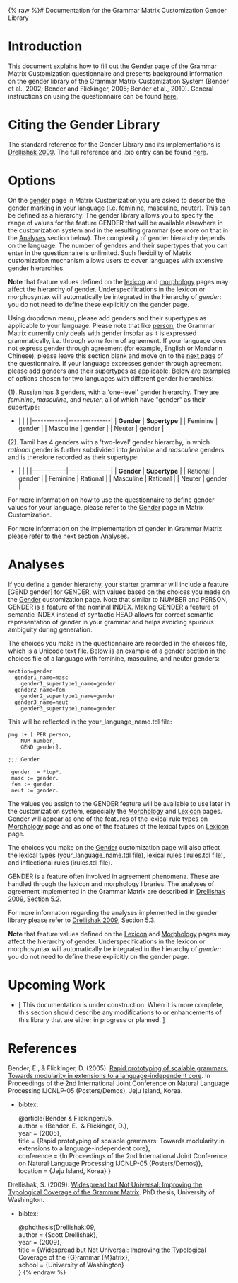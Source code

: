 {% raw %}# Documentation for the Grammar Matrix Customization Gender Library

# Introduction

This document explains how to fill out the
[Gender](http://www.delph-in.net/matrix/customize/matrix.cgi?subpage=gender)
page of the Grammar Matrix Customization questionnaire and presents
background information on the gender library of the Grammar Matrix
Customization System (Bender et al., 2002; Bender and Flickinger, 2005;
Bender et al., 2010). General instructions on using the questionnaire
can be found
[here](/MatrixDocTop#General_instructions_on_how_to_use_the_questionnaire).

# Citing the Gender Library

The standard reference for the Gender Library and its implementations is
[Drellishak
2009](http://depts.washington.edu/uwcl/matrix/sfd/Drellishak%20-%20Widespread%20but%20Not%20Universal.pdf).
The full reference and .bib entry can be found
[here](/MatrixDoc/Gender#References).

# Options

On the
[gender](http://www.delph-in.net/matrix/customize/matrix.cgi?subpage=gender)
page in Matrix Customization you are asked to describe the gender
marking in your language (i.e. feminine, masculine, neuter). This can be
defined as a hierarchy. The gender library allows you to specify the
range of values for the feature GENDER that will be available elsewhere
in the customization system and in the resulting grammar (see more on
that in the [Analyses](/MatrixDoc/Gender#Analyses) section below). The
complexity of gender hierarchy depends on the language. The number of
genders and their supertypes that you can enter in the questionnaire is
unlimited. Such flexibility of Matrix customization mechanism allows
users to cover languages with extensive gender hierarchies.

**Note** that feature values defined on the
[lexicon](http://www.delph-in.net/matrix/customize/matrix.cgi?subpage=lexicon)
and
[morphology](http://www.delph-in.net/matrix/customize/matrix.cgi?subpage=morphology)
pages may affect the hierarchy of gender. Underspecifications in the
lexicon or morphosyntax will automatically be integrated in the
hierarchy of *gender*: you do not need to define these explicitly on the
gender page.

Using dropdown menu, please add genders and their supertypes as
applicable to your language. Please note that like
[person](MatrixDoc_Person), the Grammar Matrix currently only deals with
gender insofar as it is expressed grammatically, i.e. through some form
of agreement. If your language does not express gender through agreement
(for example, English or Mandarin Chinese), please leave this section
blank and move on to the [next
page](http://www.delph-in.net/matrix/customize/matrix.cgi?subpage=case)
of the questionnaire. If your language expresses gender through
agreement, please add genders and their supertypes as applicable. Below
are examples of options chosen for two languages with different gender
hierarchies:

(1). Russian has 3 genders, with a 'one-level' gender hierarchy. They
are *feminine*, *masculine*, and *neuter*, all of which have "gender" as
their supertype:

- |            |               |
|------------|---------------|
| **Gender** | **Supertype** |
| Feminine   | gender        |
| Masculine  | gender        |
| Neuter     | gender        |

(2). Tamil has 4 genders with a 'two-level' gender hierarchy, in which
*rational* gender is further subdivided into *feminine* and *masculine*
genders and is therefore recorded as their supertype:

- |            |               |
|------------|---------------|
| **Gender** | **Supertype** |
| Rational   | gender        |
| Feminine   | Rational      |
| Masculine  | Rational      |
| Neuter     | gender        |

For more information on how to use the questionnaire to define gender
values for your language, please refer to the
[Gender](http://www.delph-in.net/matrix/customize/matrix.cgi?subpage=gender)
page in Matrix Customization.

For more information on the implementation of gender in Grammar Matrix
please refer to the next section [Analyses](/MatrixDoc/Gender#Analyses).

# Analyses

If you define a gender hierarchy, your starter grammar will include a
feature \[GEND gender\] for GENDER, with values based on the choices you
made on the
[Gender](http://www.delph-in.net/matrix/customize/matrix.cgi?subpage=gender)
customization page. Note that similar to NUMBER and PERSON, GENDER is a
feature of the nominal INDEX. Making GENDER a feature of semantic INDEX
instead of syntactic HEAD allows for correct semantic representation of
gender in your grammar and helps avoiding spurious ambiguity during
generation.

The choices you make in the questionnaire are recorded in the choices
file, which is a Unicode text file. Below is an example of a gender
section in the choices file of a language with feminine, masculine, and
neuter genders:

    section=gender
      gender1_name=masc
        gender1_supertype1_name=gender
      gender2_name=fem
        gender2_supertype1_name=gender
      gender3_name=neut
        gender3_supertype1_name=gender

This will be reflected in the your\_language\_name.tdl file:

    png :+ [ PER person,
        NUM number, 
        GEND gender].
    
    ;;; Gender
    
     gender := *top*.
     masc := gender.
     fem := gender.
     neut := gender.

The values you assign to the GENDER feature will be available to use
later in the customization system, especially the
[Morphology](http://www.delph-in.net/matrix/customize/matrix.cgi?subpage=morphology)
and
[Lexicon](http://www.delph-in.net/matrix/customize/matrix.cgi?subpage=lexicon)
pages. Gender will appear as one of the features of the lexical rule
types on
[Morphology](http://www.delph-in.net/matrix/customize/matrix.cgi?subpage=morphology)
page and as one of the features of the lexical types on
[Lexicon](http://www.delph-in.net/matrix/customize/matrix.cgi?subpage=lexicon)
page.

The choices you make on the
[Gender](http://www.delph-in.net/matrix/customize/matrix.cgi?subpage=gender)
customization page will also affect the lexical types
(your\_language\_name.tdl file), lexical rules (lrules.tdl file), and
inflectional rules (irules.tdl file).

GENDER is a feature often involved in agreement phenomena. These are
handled through the lexicon and morphology libraries. The analyses of
agreement implemented in the Grammar Matrix are described in [Drellishak
2009](http://depts.washington.edu/uwcl/matrix/sfd/Drellishak%20-%20Widespread%20but%20Not%20Universal.pdf),
Section 5.2.

For more information regarding the analyses implemented in the gender
library please refer to [Drellishak
2009](http://depts.washington.edu/uwcl/matrix/sfd/Drellishak%20-%20Widespread%20but%20Not%20Universal.pdf),
Section 5.3.

**Note** that feature values defined on the
[Lexicon](http://www.delph-in.net/matrix/customize/matrix.cgi?subpage=lexicon)
and
[Morphology](http://www.delph-in.net/matrix/customize/matrix.cgi?subpage=morphology)
pages may affect the hierarchy of gender. Underspecifications in the
lexicon or morphosyntax will automatically be integrated in the
hierarchy of *gender*: you do not need to define these explicitly on the
gender page.

# Upcoming Work

- <span class="small">\[ This documentation is under construction.
When it is more complete, this section should describe any
modifications to or enhancements of this library that are either in
progress or planned. \]</span>

# References

Bender, E., & Flickinger, D. (2005). [Rapid prototyping of scalable
grammars: Towards modularity in extensions to a language-independent
core](http://faculty.washington.edu/ebender/papers/modules05.pdf). In
Proceedings of the 2nd International Joint Conference on Natural
Language Processing IJCNLP-05 (Posters/Demos), Jeju Island, Korea.

- bibtex:
  
  @article{Bender & Flickinger:05,\
author = {Bender, E., & Flickinger, D.},\
year = {2005},\
title = {Rapid prototyping of scalable grammars: Towards modularity
in extensions to a language-independent core},\
conference = {In Proceedings of the 2nd International Joint
Conference on Natural Language Processing IJCNLP-05
(Posters/Demos)},\
location = {Jeju Island, Korea} }

Drellishak, S. (2009). [Widespread but Not Universal: Improving the
Typological Coverage of the Grammar
Matrix](http://depts.washington.edu/uwcl/matrix/sfd/Drellishak%20-%20Widespread%20but%20Not%20Universal.pdf).
PhD thesis, University of Washington.

- bibtex:
  
  @phdthesis{Drellishak:09,\
author = {Scott Drellishak},\
year = {2009},\
title = {Widespread but Not Universal: Improving the Typological
Coverage of the {G}rammar {M}atrix},\
school = {University of Washington}\
}
{% endraw %}